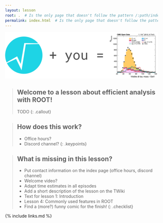 ```yaml
---
layout: lesson
root: .  # Is the only page that doesn't follow the pattern /:path/index.html
permalink: index.html  # Is the only page that doesn't follow the pattern /:path/index.html
---
```


![](fig/banner.png)

> ## Welcome to a lesson about efficient analysis with ROOT!
> TODO
{: .callout}

> ## How does this work?
> - Office hours?
> - Discord channel?
{: .keypoints}

> ## What is missing in this lesson?
> - Put contact information on the index page (office hours, discord channel)
> - Welcome video?
> - Adapt time estimates in all episodes
> - Add a short description of the lesson on the TWiki
> - Text for lesson 1: Introduction
> - Lesson 4: Commonly used features in ROOT
> - Find a (more?) funny comic for the finish!
{: .checklist}

<!-- this is an html comment -->

{% include links.md %}
